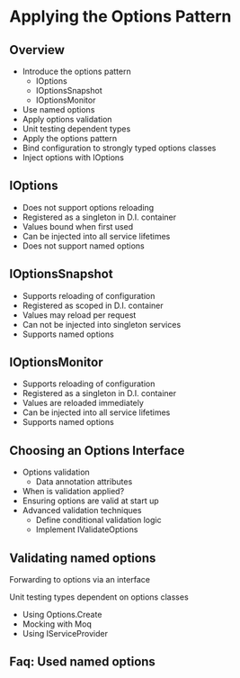 # Applying the Options Pattern

## Overview

-   Introduce the options pattern
    - IOptions<T>
    - IOptionsSnapshot<T>
    - IOptionsMonitor<T>
-   Use named options
-   Apply options validation
-   Unit testing dependent types
-   Apply the options pattern
-   Bind configuration to strongly typed options classes
-   Inject options with IOptions<T>

## IOptions<T>

- Does not support options reloading 
- Registered as a singleton in D.I. container
- Values bound when first used
- Can be injected into all service lifetimes
- Does not support named options


## IOptionsSnapshot <T>

- Supports reloading of configuration
- Registered as scoped in D.I. container
- Values may reload per request
- Can not be injected into singleton services
- Supports named options

## IOptionsMonitor<T>

- Supports reloading of configuration
- Registered as a singleton in D.I. container
- Values are reloaded immediately
- Can be injected into all service lifetimes
- Supports named options

## Choosing an Options Interface

-   Options validation
    - Data annotation attributes
-   When is validation applied?
-   Ensuring options are valid at start up
-   Advanced validation techniques
    - Define conditional validation logic
    - Implement IValidateOptions

## Validating named options

Forwarding to options via an interface

Unit testing types dependent on options classes
- Using Options.Create
- Mocking with Moq
- Using IServiceProvider

## Faq:  Used named options
